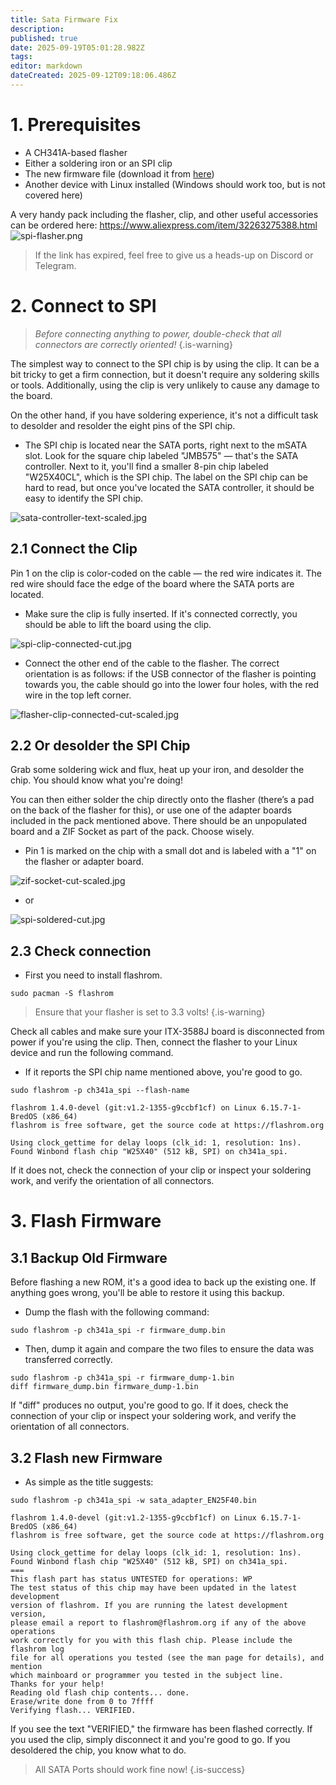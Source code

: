 ```yaml
---
title: Sata Firmware Fix
description: 
published: true
date: 2025-09-19T05:01:28.982Z
tags: 
editor: markdown
dateCreated: 2025-09-12T09:18:06.486Z
---
```


# 1. Prerequisites

- A CH341A-based flasher
- Either a soldering iron or an SPI clip
- The new firmware file (download it from [here](/wiki-itx3588j-pics/satafw/sata_adapter_en25f40.bin))
- Another device with Linux installed (Windows should work too, but is not covered here)

A very handy pack including the flasher, clip, and other useful accessories can be ordered here:
 https://www.aliexpress.com/item/32263275388.html
 ![spi-flasher.png](/wiki-itx3588j-pics/spi-flasher.png)
 >If the link has expired, feel free to give us a heads-up on Discord or Telegram.
 
 # 2. Connect to SPI
>  *Before connecting anything to power, double-check that all connectors are correctly oriented!* 
{.is-warning}



The simplest way to connect to the SPI chip is by using the clip. It can be a bit tricky to get a firm connection, but it doesn't require any soldering skills or tools. Additionally, using the clip is very unlikely to cause any damage to the board.

On the other hand, if you have soldering experience, it's not a difficult task to desolder and resolder the eight pins of the SPI chip.

- The SPI chip is located near the SATA ports, right next to the mSATA slot. Look for the square chip labeled "JMB575" — that's the SATA controller. Next to it, you'll find a smaller 8-pin chip labeled "W25X40CL", which is the SPI chip. The label on the SPI chip can be hard to read, but once you've located the SATA controller, it should be easy to identify the SPI chip.

![sata-controller-text-scaled.jpg](/wiki-itx3588j-pics/sata-controller-text-scaled.jpg)
 ## 2.1 Connect the Clip

Pin 1 on the clip is color-coded on the cable — the red wire indicates it. The red wire should face the edge of the board where the SATA ports are located.
- Make sure the clip is fully inserted. If it's connected correctly, you should be able to lift the board using the clip.

![spi-clip-connected-cut.jpg](/wiki-itx3588j-pics/spi-clip-connected-cut.jpg)

- Connect the other end of the cable to the flasher. The correct orientation is as follows: if the USB connector of the flasher is pointing towards you, the cable should go into the lower four holes, with the red wire in the top left corner.

![flasher-clip-connected-cut-scaled.jpg](/wiki-itx3588j-pics/flasher-clip-connected-cut-scaled.jpg)
 
 
 ## 2.2 Or desolder the SPI Chip
Grab some soldering wick and flux, heat up your iron, and desolder the chip. You should know what you're doing!

You can then either solder the chip directly onto the flasher (there’s a pad on the back of the flasher for this), or use one of the adapter boards included in the pack mentioned above.
There should be an unpopulated board and a ZIF Socket as part of the pack. Choose wisely.

- Pin 1 is marked on the chip with a small dot and is labeled with a "1" on the flasher or adapter board.

![zif-socket-cut-scaled.jpg](/wiki-itx3588j-pics/zif-socket-cut-scaled.jpg)
- or

![spi-soldered-cut.jpg](/wiki-itx3588j-pics/spi-soldered-cut.jpg)

## 2.3 Check connection
- First you need to install flashrom.
```
sudo pacman -S flashrom
```

> Ensure that your flasher is set to 3.3 volts!
{.is-warning}

Check all cables and make sure your ITX-3588J board is disconnected from power if you're using the clip.
Then, connect the flasher to your Linux device and run the following command.
- If it reports the SPI chip name mentioned above, you're good to go.
```
sudo flashrom -p ch341a_spi --flash-name
```
```
flashrom 1.4.0-devel (git:v1.2-1355-g9ccbf1cf) on Linux 6.15.7-1-BredOS (x86_64)
flashrom is free software, get the source code at https://flashrom.org

Using clock_gettime for delay loops (clk_id: 1, resolution: 1ns).
Found Winbond flash chip "W25X40" (512 kB, SPI) on ch341a_spi.
```
If it does not, check the connection of your clip or inspect your soldering work, and verify the orientation of all connectors.

# 3. Flash Firmware

## 3.1 Backup Old Firmware
Before flashing a new ROM, it's a good idea to back up the existing one.
If anything goes wrong, you'll be able to restore it using this backup.

- Dump the flash with the following command:
```
sudo flashrom -p ch341a_spi -r firmware_dump.bin
```
- Then, dump it again and compare the two files to ensure the data was transferred correctly.
```
sudo flashrom -p ch341a_spi -r firmware_dump-1.bin
diff firmware_dump.bin firmware_dump-1.bin
```
If "diff" produces no output, you're good to go.
If it does, check the connection of your clip or inspect your soldering work, and verify the orientation of all connectors.

## 3.2 Flash new Firmware
- As simple as the title suggests:
```
sudo flashrom -p ch341a_spi -w sata_adapter_EN25F40.bin 
```
```
flashrom 1.4.0-devel (git:v1.2-1355-g9ccbf1cf) on Linux 6.15.7-1-BredOS (x86_64)
flashrom is free software, get the source code at https://flashrom.org

Using clock_gettime for delay loops (clk_id: 1, resolution: 1ns).
Found Winbond flash chip "W25X40" (512 kB, SPI) on ch341a_spi.
===
This flash part has status UNTESTED for operations: WP
The test status of this chip may have been updated in the latest development
version of flashrom. If you are running the latest development version,
please email a report to flashrom@flashrom.org if any of the above operations
work correctly for you with this flash chip. Please include the flashrom log
file for all operations you tested (see the man page for details), and mention
which mainboard or programmer you tested in the subject line.
Thanks for your help!
Reading old flash chip contents... done.
Erase/write done from 0 to 7ffff
Verifying flash... VERIFIED.
```

If you see the text "VERIFIED," the firmware has been flashed correctly. If you used the clip, simply disconnect it and you're good to go. If you desoldered the chip, you know what to do.


> All SATA Ports should work fine now!
{.is-success}
